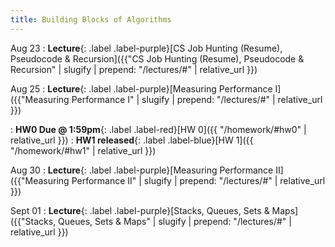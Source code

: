 ```yaml
---
title: Building Blocks of Algorithms
---
```


Aug 23
: **Lecture**{: .label .label-purple}[CS Job Hunting (Resume), Pseudocode & Recursion]({{"CS Job Hunting (Resume), Pseudocode & Recursion" | slugify | prepend: "/lectures/#" | relative_url }})

Aug 25
: **Lecture**{: .label .label-purple}[Measuring Performance I]({{"Measuring Performance I" | slugify | prepend: "/lectures/#" | relative_url }})

: **HW0 Due @ 1:59pm**{: .label .label-red}[HW 0]({{ "/homework/#hw0" | relative_url }})
: **HW1 released**{: .label .label-blue}[HW 1]({{ "/homework/#hw1" | relative_url }})

Aug 30
: **Lecture**{: .label .label-purple}[Measuring Performance II]({{"Measuring Performance II" | slugify | prepend: "/lectures/#" | relative_url }})


Sept 01
: **Lecture**{: .label .label-purple}[Stacks, Queues, Sets & Maps]({{"Stacks, Queues, Sets & Maps" | slugify | prepend: "/lectures/#" | relative_url }})

